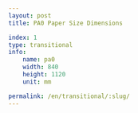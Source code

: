 ```yaml
---
layout: post
title: PA0 Paper Size Dimensions

index: 1
type: transitional
info:
    name: pa0
    width: 840
    height: 1120
    unit: mm

permalink: /en/transitional/:slug/
---
```




